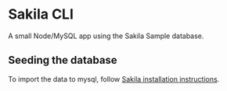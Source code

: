 # Sakila CLI

A small Node/MySQL app using the Sakila Sample database.

## Seeding the database

To import the data to mysql, follow [Sakila installation instructions](https://dev.mysql.com/doc/sakila/en/sakila-installation.html).